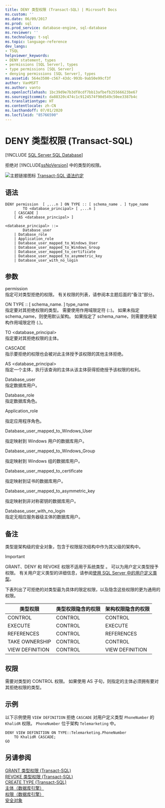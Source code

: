 ```yaml
---
title: DENY 类型权限 (Transact-SQL) | Microsoft Docs
ms.custom: ''
ms.date: 06/09/2017
ms.prod: sql
ms.prod_service: database-engine, sql-database
ms.reviewer: ''
ms.technology: t-sql
ms.topic: language-reference
dev_langs:
- TSQL
helpviewer_keywords:
- DENY statement, types
- permissions [SQL Server], types
- type permissions [SQL Server]
- denying permissions [SQL Server], types
ms.assetid: 564e3500-c567-43dc-993b-9ab50e99cf3f
author: VanMSFT
ms.author: vanto
ms.openlocfilehash: 1bc39d9e7b3df8cdf7bb13afbefb25566623be67
ms.sourcegitcommit: da88320c474c1c9124574f90d549c50ee3387b4c
ms.translationtype: HT
ms.contentlocale: zh-CN
ms.lasthandoff: 07/01/2020
ms.locfileid: "85766590"
---
```

# <a name="deny-type-permissions-transact-sql"></a>DENY 类型权限 (Transact-SQL)
[!INCLUDE [SQL Server SQL Database](../../includes/applies-to-version/sql-asdb.md)]

  拒绝对 [!INCLUDE[ssNoVersion](../../includes/ssnoversion-md.md)] 中的类型的权限。  

 ![主题链接图标](../../database-engine/configure-windows/media/topic-link.gif "“主题链接”图标") [Transact-SQL 语法约定](../../t-sql/language-elements/transact-sql-syntax-conventions-transact-sql.md)  
  
## <a name="syntax"></a>语法  
  
```syntaxsql
DENY permission  [ ,...n ] ON TYPE :: [ schema_name . ] type_name  
        TO <database_principal> [ ,...n ]  
    [ CASCADE ]  
    [ AS <database_principal> ]  
  
<database_principal> ::=   
        Database_user   
    | Database_role   
    | Application_role   
    | Database_user_mapped_to_Windows_User   
    | Database_user_mapped_to_Windows_Group   
    | Database_user_mapped_to_certificate   
    | Database_user_mapped_to_asymmetric_key   
    | Database_user_with_no_login  
```  
  
## <a name="arguments"></a>参数  
 permission  
 指定可对类型拒绝的权限。 有关权限的列表，请参阅本主题后面的“备注”部分。  
  
 ON TYPE :: [ schema_name.  ] type_name  
 指定要对其拒绝权限的类型。 需要使用作用域限定符 (::)。 如果未指定 schema_name，则使用默认架构。 如果指定了 schema_name，则需要使用架构作用域限定符 (.)。  
  
 TO \<database_principal>  
 指定要对其拒绝权限的主体。  
  
 CASCADE  
 指示要拒绝的权限也会被对此主体授予该权限的其他主体拒绝。  
  
 AS \<database_principal>  
 指定一个主体，执行该查询的主体从该主体获得拒绝授予该权限的权利。  
  
 Database_user  
 指定数据库用户。  
  
 Database_role  
 指定数据库角色。  
  
 Application_role  
   
 指定应用程序角色。  
  
 Database_user_mapped_to_Windows_User  
 
 指定映射到 Windows 用户的数据库用户。  
  
 Database_user_mapped_to_Windows_Group  
 
 指定映射到 Windows 组的数据库用户。  
  
 Database_user_mapped_to_certificate  
 
 指定映射到证书的数据库用户。  
  
 Database_user_mapped_to_asymmetric_key  
  
 指定映射到非对称密钥的数据库用户。  
  
 Database_user_with_no_login  
 指定无相应服务器级主体的数据库用户。  
  
## <a name="remarks"></a>备注  
 类型是架构级的安全对象，包含于权限层次结构中作为其父级的架构中。  
  
> [!IMPORTANT]  
>  GRANT、DENY 和 REVOKE 权限不适用于系统类型  。 可以为用户定义类型授予权限。 有关用户定义类型的详细信息，请参阅[使用 SQL Server 中的用户定义类型](../../relational-databases/clr-integration-database-objects-user-defined-types/working-with-user-defined-types-in-sql-server.md)。  
  
 下表列出了可拒绝的对类型最为具体的限定权限，以及隐含这些权限的更为通用的权限。  
  
|类型权限|类型权限隐含的权限|架构权限隐含的权限|  
|---------------------|--------------------------------|----------------------------------|  
|CONTROL|CONTROL|CONTROL|  
|EXECUTE|CONTROL|EXECUTE|  
|REFERENCES|CONTROL|REFERENCES|  
|TAKE OWNERSHIP|CONTROL|CONTROL|  
|VIEW DEFINITION|CONTROL|VIEW DEFINITION|  
  
## <a name="permissions"></a>权限  
 需要对类型的 CONTROL 权限。 如果使用 AS 子句，则指定的主体必须拥有要对其拒绝权限的类型。  
  
## <a name="examples"></a>示例  
 以下示例使用 `VIEW DEFINITION` 拒绝 `CASCADE` 对用户定义类型 `PhoneNumber` 的 `KhalidR` 权限。 `PhoneNumber` 位于架构 `Telemarketing` 中。  
  
```  
DENY VIEW DEFINITION ON TYPE::Telemarketing.PhoneNumber   
    TO KhalidR CASCADE;  
GO  
```  
  
## <a name="see-also"></a>另请参阅  
 [GRANT 类型权限 (Transact-SQL)](../../t-sql/statements/grant-type-permissions-transact-sql.md)   
 [REVOKE 类型权限 (Transact-SQL)](../../t-sql/statements/revoke-type-permissions-transact-sql.md)   
 [CREATE TYPE (Transact-SQL)](../../t-sql/statements/create-type-transact-sql.md)   
 [主体（数据库引擎）](../../relational-databases/security/authentication-access/principals-database-engine.md)   
 [权限（数据库引擎）](../../relational-databases/security/permissions-database-engine.md)   
 [安全对象](../../relational-databases/security/securables.md)  
  
  

